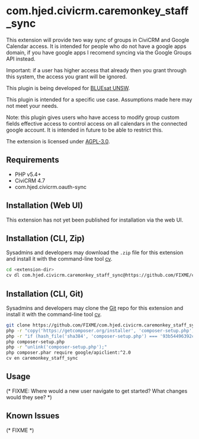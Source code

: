 # com.hjed.civicrm.caremonkey_staff_sync

This extension will provide two way sync of groups in CiviCRM and Google Calendar access.
It is intended for people who do not have a google apps domain, if you have google apps I recomend
syncing via the Google Groups API instead. 

Important: if a user has higher access that already then you grant through this system, the access you grant
will be ignored.

This plugin is being developed for [BLUEsat UNSW](http://bluesat.com.au).

This plugin is intended for a specific use case. Assumptions made here may not meet your needs.

Note: this plugin gives users who have access to modify group custom fields effective access to control
access on all calendars in the connected google account. It is intended in future to be able to restrict this.

The extension is licensed under [AGPL-3.0](LICENSE.txt).

## Requirements

* PHP v5.4+
* CiviCRM 4.7
* com.hjed.civicrm.oauth-sync

## Installation (Web UI)

This extension has not yet been published for installation via the web UI.

## Installation (CLI, Zip)

Sysadmins and developers may download the `.zip` file for this extension and
install it with the command-line tool [cv](https://github.com/civicrm/cv).

```bash
cd <extension-dir>
cv dl com.hjed.civicrm.caremonkey_staff_sync@https://github.com/FIXME/com.hjed.civicrm.caremonkey_staff_sync/archive/master.zip
```

## Installation (CLI, Git)

Sysadmins and developers may clone the [Git](https://en.wikipedia.org/wiki/Git) repo for this extension and
install it with the command-line tool [cv](https://github.com/civicrm/cv).

```bash
git clone https://github.com/FIXME/com.hjed.civicrm.caremonkey_staff_sync.git
php -r "copy('https://getcomposer.org/installer', 'composer-setup.php');"
php -r "if (hash_file('sha384', 'composer-setup.php') === '93b54496392c062774670ac18b134c3b3a95e5a5e5c8f1a9f115f203b75bf9a129d5daa8ba6a13e2cc8a1da0806388a8') { echo 'Installer verified'; } else { echo 'Installer corrupt'; unlink('composer-setup.php'); } echo PHP_EOL;"
php composer-setup.php
php -r "unlink('composer-setup.php');"
php composer.phar require google/apiclient:^2.0
cv en caremonkey_staff_sync
```

## Usage

(* FIXME: Where would a new user navigate to get started? What changes would they see? *)

## Known Issues

(* FIXME *)
